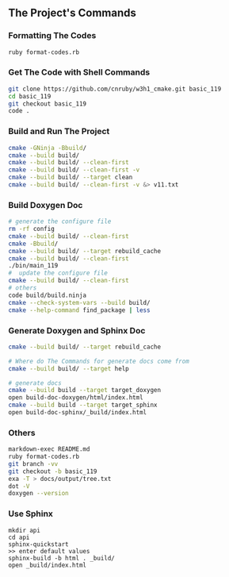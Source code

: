 ## The Project's Commands



### Formatting The Codes
```bash
ruby format-codes.rb
```



### Get The Code with Shell Commands
```bash
git clone https://github.com/cnruby/w3h1_cmake.git basic_119
cd basic_119
git checkout basic_119
code .
```



### Build and Run The Project
```bash
cmake -GNinja -Bbuild/
cmake --build build/
cmake --build build/ --clean-first
cmake --build build/ --clean-first -v
cmake --build build/ --target clean
cmake --build build/ --clean-first -v &> v11.txt
```



### Build Doxygen Doc
```bash
# generate the configure file
rm -rf config
cmake --build build/ --clean-first
cmake -Bbuild/
cmake --build build/ --target rebuild_cache
cmake --build build/ --clean-first
./bin/main_119
#  update the configure file
cmake --build build/ --clean-first
# others
code build/build.ninja
cmake --check-system-vars --build build/
cmake --help-command find_package | less
```



### Generate Doxygen and Sphinx Doc
```bash
cmake --build build/ --target rebuild_cache

# Where do The Commands for generate docs come from
cmake --build build/ --target help

# generate docs
cmake --build build --target target_doxygen
open build-doc-doxygen/html/index.html
cmake --build build --target target_sphinx
open build-doc-sphinx/_build/index.html
```



### Others 
```bash
markdown-exec README.md
ruby format-codes.rb
git branch -vv
git checkout -b basic_119
exa -T > docs/output/tree.txt
dot -V
doxygen --version
```


### Use Sphinx
```
mkdir api
cd api
sphinx-quickstart
>> enter default values
sphinx-build -b html . _build/
open _build/index.html
```